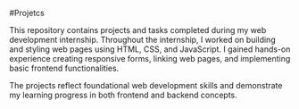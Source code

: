 #Projetcs

This repository contains projects and tasks completed during my web development internship. Throughout the internship, I worked on building and styling web pages using HTML, CSS, and JavaScript. I gained hands-on experience creating responsive forms, linking web pages, and implementing basic frontend functionalities.

The projects reflect foundational web development skills and demonstrate my learning progress in both frontend and backend concepts.
